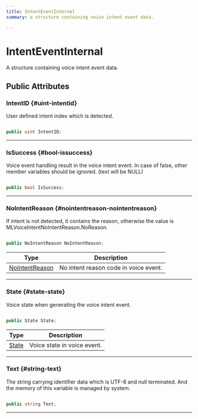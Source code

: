 ```yaml
---
title: IntentEventInternal
summary: a structure containing voice intent event data. 

---
```


# IntentEventInternal




A structure containing voice intent event data.   





## Public Attributes

### IntentID {#uint-intentid}

User defined intent index which is detected. 

```csharp

public uint IntentID;

```






-----------

### IsSuccess {#bool-issuccess}

Voice event handling result in the voice intent event. In case of false, other member variables should be ignored. (text will be NULL) 

```csharp

public bool IsSuccess;

```






-----------

### NoIntentReason {#nointentreason-nointentreason}

If intent is not detected, it contains the reason, otherwise the value is MLVoiceIntentNoIntentReason.NoReason. 

```csharp

public NoIntentReason NoIntentReason;

```

| Type | Description  | 
|--|--|
| [NoIntentReason](/versioned_docs/version-22-Feb-2023/unity-api/api/UnityEngine.XR.MagicLeap/MLVoice/UnityEngine.XR.MagicLeap.MLVoice.md#enums-nointentreason) | No intent reason code in voice event.  |





-----------

### State {#state-state}

Voice state when generating the voice intent event. 

```csharp

public State State;

```

| Type | Description  | 
|--|--|
| [State](/versioned_docs/version-22-Feb-2023/unity-api/api/UnityEngine.XR.MagicLeap/MLVoice/UnityEngine.XR.MagicLeap.MLVoice.md#enums-state) | Voice state in voice event.  |





-----------

### Text {#string-text}

The string carrying identifier data which is UTF-8 and null terminated. And the memory of this variable is managed by system. 

```csharp

public string Text;

```






-----------


